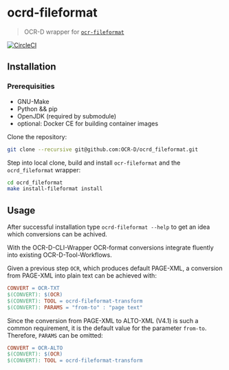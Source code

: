 # ocrd-fileformat

> OCR-D wrapper for [`ocr-fileformat`](https://github.com/UB-Mannheim/ocr-fileformat)

[![CircleCI](https://circleci.com/gh/OCR-D/ocrd_fileformat.svg?style=svg)](https://circleci.com/gh/OCR-D/ocrd_fileformat)

## Installation

### Prerequisities

* GNU-Make
* Python && pip
* OpenJDK (required by submodule)
* optional: Docker CE for building container images 

Clone the repository:

```sh
git clone --recursive git@github.com:OCR-D/ocrd_fileformat.git
```

Step into local clone, build and install `ocr-fileformat` and the `ocrd_fileformat` wrapper:

```sh
cd ocrd_fileformat
make install-fileformat install
```

## Usage

After successful installation type `ocrd-fileformat --help` to get an idea which conversions can be achived.

With the OCR-D-CLI-Wrapper OCR-format conversions integrate fluently into existing OCR-D-Tool-Workflows.

Given a previous step `OCR`, which produces default PAGE-XML, a conversion from PAGE-XML into plain text can be achieved with:

```Makefile
CONVERT = OCR-TXT
$(CONVERT): $(OCR)
$(CONVERT): TOOL = ocrd-fileformat-transform
$(CONVERT): PARAMS = "from-to" : "page text"
```

Since the conversion from PAGE-XML to ALTO-XML (V4.1) is such a common requirement, it is the default value for the parameter `from-to`. Therefore, `PARAMS` can be omitted:

```Makefile
CONVERT = OCR-ALTO
$(CONVERT): $(OCR)
$(CONVERT): TOOL = ocrd-fileformat-transform
```

